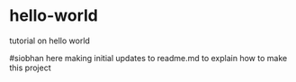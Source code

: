 # hello-world
tutorial on hello world

#siobhan here making initial updates to readme.md to explain how to make this project
